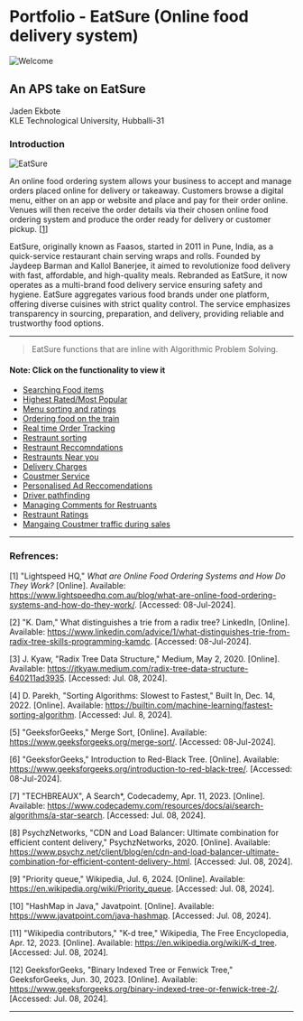 # Portfolio - EatSure (Online food delivery system)


![Welcome](https://github.com/JadenEkbote/portfolio.github.io/assets/97228905/ffc1938e-fbfb-482e-975b-2b5f57c2b495)


## An APS take on EatSure


<dt>Jaden Ekbote</dt>
<dt>KLE Technological University, Hubballi-31</dt>


### Introduction

![EatSure](https://github.com/JadenEkbote/portfolio.github.io/assets/97228905/f99267f3-cc18-4dff-8a65-09e91bf36737)


An online food ordering system allows your business to accept and manage orders placed online for delivery or takeaway. Customers browse a digital menu, either on an app or website and place and pay for their order online. Venues will then receive the order details via their chosen online food ordering system and produce the order ready for delivery or customer pickup. [[1](https://www.lightspeedhq.com.au/blog/what-are-online-food-ordering-systems-and-how-do-they-work/)]

EatSure, originally known as Faasos, started in 2011 in Pune, India, as a quick-service restaurant chain serving wraps and rolls. Founded by Jaydeep Barman and Kallol Banerjee, it aimed to revolutionize food delivery with fast, affordable, and high-quality meals. Rebranded as EatSure, it now operates as a multi-brand food delivery service ensuring safety and hygiene. EatSure aggregates various food brands under one platform, offering diverse cuisines with strict quality control. The service emphasizes transparency in sourcing, preparation, and delivery, providing reliable and trustworthy food options.


* * *
>
>
> EatSure functions that are inline with Algorithmic Problem Solving.

#### Note: Click on the functionality to view it

- [Searching Food items](./search.md)
- [Highest Rated/Most Popular](./ratings.md)
- [Menu sorting and ratings](./red_black.md)
- [Ordering food on the train](./train_orders.md)
- [Real time Order Tracking](./real_time.md)
- [Restraunt sorting](./red_black.md)
- [Restraunt Reccomndations](./reccmendations.md)
- [Restraunts Near you](./near_you.md)
- [Delivery Charges](./deliverycharges.md)
- [Coustmer Service](./coustmerservice.md)
- [Personalised Ad Reccomendations](./ad_reccomendations.md)
- [Driver pathfinding](./Driver_routing.md)
- [Managing Comments for Restruants](./restrauntcomments.md)
- [Restraunt Ratings](./restaurant_ratings.md)
- [Mangaing Coustmer traffic during sales](./loadbalancing.md)


* * *

### Refrences:
[1] "Lightspeed HQ," *What are Online Food Ordering Systems and How Do They Work?* [Online]. Available: https://www.lightspeedhq.com.au/blog/what-are-online-food-ordering-systems-and-how-do-they-work/. [Accessed: 08-Jul-2024].

[2] "K. Dam," What distinguishes a trie from a radix tree? LinkedIn, [Online]. Available: https://www.linkedin.com/advice/1/what-distinguishes-trie-from-radix-tree-skills-programming-kamdc. [Accessed: 08-Jul-2024].

[3] J. Kyaw, "Radix Tree Data Structure," Medium, May 2, 2020. [Online]. Available: https://jtkyaw.medium.com/radix-tree-data-structure-640211ad3935. [Accessed: Jul. 08, 2024].

[4] D. Parekh, "Sorting Algorithms: Slowest to Fastest," Built In, Dec. 14, 2022. [Online]. Available: https://builtin.com/machine-learning/fastest-sorting-algorithm. [Accessed: Jul. 8, 2024].

[5] "GeeksforGeeks," Merge Sort, [Online]. Available: https://www.geeksforgeeks.org/merge-sort/. [Accessed: 08-Jul-2024].

[6] "GeeksforGeeks," Introduction to Red-Black Tree. [Online]. Available: https://www.geeksforgeeks.org/introduction-to-red-black-tree/. [Accessed: 08-Jul-2024].

[7] "TECHBREAUX", A Search*, Codecademy, Apr. 11, 2023. [Online]. Available: https://www.codecademy.com/resources/docs/ai/search-algorithms/a-star-search. [Accessed: Jul. 08, 2024].

[8] PsychzNetworks, "CDN and Load Balancer: Ultimate combination for efficient content delivery," PsychzNetworks, 2020. [Online]. Available: https://www.psychz.net/client/blog/en/cdn-and-load-balancer-ultimate-combination-for-efficient-content-delivery-.html. [Accessed: Jul. 08, 2024].

[9] "Priority queue," Wikipedia, Jul. 6, 2024. [Online]. Available: https://en.wikipedia.org/wiki/Priority_queue. [Accessed: Jul. 08, 2024].

[10] "HashMap in Java," Javatpoint. [Online]. Available: https://www.javatpoint.com/java-hashmap. [Accessed: Jul. 08, 2024].

[11] "Wikipedia contributors," "K-d tree," Wikipedia, The Free Encyclopedia, Apr. 12, 2023. [Online]. Available: https://en.wikipedia.org/wiki/K-d_tree. [Accessed: Jul. 08, 2024].

[12] GeeksforGeeks, "Binary Indexed Tree or Fenwick Tree," GeeksforGeeks, Jun. 30, 2023. [Online]. Available: https://www.geeksforgeeks.org/binary-indexed-tree-or-fenwick-tree-2/. [Accessed: Jul. 08, 2024].

* * *

